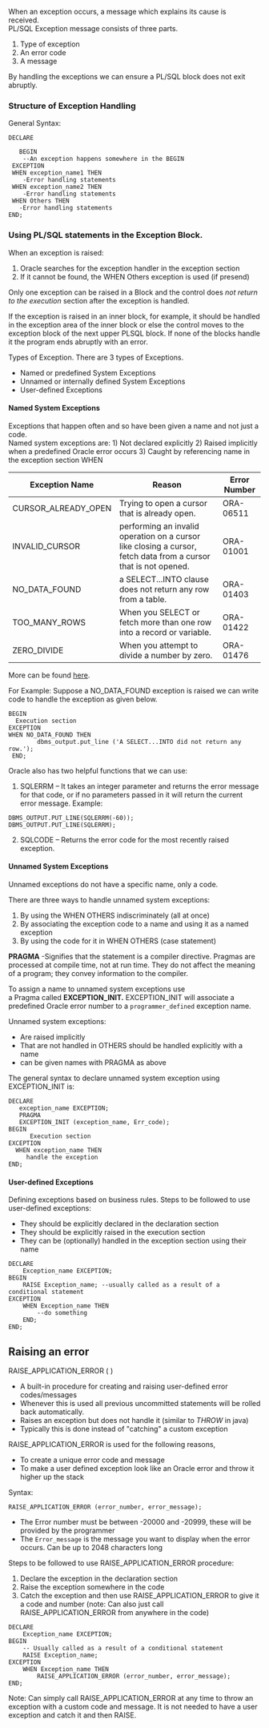When an exception occurs, a message which explains its cause is received.   
PL/SQL Exception message consists of three parts.   
1) Type of exception  
2) An error code  
3) A message

By handling the exceptions we can ensure a PL/SQL block does not exit abruptly.
### Structure of Exception Handling
General Syntax:
```PLSQL
DECLARE

   BEGIN 
  	--An exception happens somewhere in the BEGIN
 EXCEPTION 
 WHEN exception_name1 THEN 
    -Error handling statements 
 WHEN exception_name2 THEN 
    -Error handling statements 
 WHEN Others THEN 
   -Error handling statements 
END; 

```
### Using PL/SQL statements in the Exception Block.
When an exception is raised: 
1.	Oracle searches for the exception handler in the exception section
2.	If it cannot be found, the WHEN Others exception is used (if presend)

Only one exception can be raised in a Block and the control does *not return to the execution* section after the exception is handled.

If the exception is raised in an inner block, for example, it should be handled in the exception area of the inner block or else the control moves to the exception block of the next upper PLSQL block. If none of the blocks handle it the program ends abruptly with an error.

Types of Exception.
There are 3 types of Exceptions.
- Named or predefined System Exceptions
- Unnamed or internally defined System Exceptions
- User-defined Exceptions
#### Named System Exceptions
Exceptions that happen often and so have been given a name and not just a code.  
Named system exceptions are:
1) Not declared explicitly
2) Raised implicitly when a predefined Oracle error occurs
3) Caught by referencing name in the exception section WHEN

| Exception Name      | Reason                                                                                                          | Error Number |
| ------------------- | --------------------------------------------------------------------------------------------------------------- | ------------ |
| CURSOR_ALREADY_OPEN | Trying to open a cursor that is already open.                                                                   | ORA-06511    |
| INVALID_CURSOR      | performing an invalid operation on a cursor like closing a cursor, fetch data from a cursor that is not opened. | ORA-01001    |
| NO_DATA_FOUND       | a SELECT...INTO clause does not return any row from a table.                                                    | ORA-01403    |
| TOO_MANY_ROWS       | When you SELECT or fetch more than one row into a record or variable.                                           | ORA-01422    |
| ZERO_DIVIDE         | When you attempt to divide a number by zero.                                                                    | ORA-01476    |
More can be found [here](http://docs.oracle.com/cd/B28359_01/appdev.111/b28370/errors.htm).

For Example:
Suppose a NO_DATA_FOUND exception is raised we can write code to handle the exception as given below.

```PLSQL
BEGIN 
  Execution section
EXCEPTION 
WHEN NO_DATA_FOUND THEN 
 		dbms_output.put_line ('A SELECT...INTO did not return any row.'); 
 END; 
```

Oracle also has two helpful functions that we can use:

1. SQLERRM – It takes an integer parameter and returns the error message for that code, or if no parameters passed in it will return the current error message.
Example:  
```PLSQL
DBMS_OUTPUT.PUT_LINE(SQLERRM(-60));  
DBMS_OUTPUT.PUT_LINE(SQLERRM);
```

2. SQLCODE – Returns the error code for the most recently raised exception.
#### Unnamed System Exceptions

Unnamed exceptions do not have a specific name, only a code.

There are three ways to handle unnamed system exceptions:
1. By using the WHEN OTHERS indiscriminately (all at once)
2. By associating the exception code to a name and using it as a named exception
3. By using the code for it in WHEN OTHERS (case statement)

**PRAGMA** -Signifies that the statement is a compiler directive. Pragmas are processed at compile time, not at run time. They do not affect the meaning of a program; they convey information to the compiler.

To assign a name to unnamed system exceptions use a Pragma called **EXCEPTION_INIT.**
EXCEPTION_INIT will associate a predefined Oracle error number to a `programmer_defined` exception name.

Unnamed system exceptions:  
- Are raised implicitly
- That are not handled in OTHERS should be handled explicitly with a name
- can be given names with PRAGMA as above

The general syntax to declare unnamed system exception using EXCEPTION_INIT is:

```PLSQL
DECLARE 
   exception_name EXCEPTION; 
   PRAGMA 
   EXCEPTION_INIT (exception_name, Err_code); 
BEGIN 
      Execution section
EXCEPTION
  WHEN exception_name THEN
     handle the exception
END;
```

#### User-defined Exceptions

Defining exceptions based on business rules.
Steps to be followed to use user-defined exceptions: 
- They should be explicitly declared in the declaration section
- They should be explicitly raised in the execution section
- They can be (optionally) handled in the exception section using their name

```PLSQL
DECLARE
	Exception_name EXCEPTION;
BEGIN
	RAISE Exception_name; --usually called as a result of a conditional statement
EXCEPTION
	WHEN Exception_name THEN
		--do something
	END;
END;
```
## Raising an error
RAISE_APPLICATION_ERROR ( )
- A built-in procedure for creating and raising user-defined error codes/messages
- Whenever this is used all previous uncommitted statements will be rolled back automatically.
- Raises an exception but does not handle it (similar to *THROW* in java)
- Typically this is done instead of "catching" a custom exception

RAISE_APPLICATION_ERROR is used for the following reasons, 
- To create a unique error code and message
- To make a user defined exception look like an Oracle error and throw it higher up the stack

Syntax:
```PLSQL
RAISE_APPLICATION_ERROR (error_number, error_message); 
```

- The Error number must be between -20000 and -20999, these will be provided by the programmer 
- The `Error_message` is the message you want to display when the error occurs. Can be up to 2048 characters long

Steps to be followed to use RAISE_APPLICATION_ERROR procedure: 
1. Declare the exception in the declaration section
2. Raise the exception somewhere in the code
3. Catch the exception and then use RAISE_APPLICATION_ERROR to give it a code and number
(note: Can also just call RAISE_APPLICATION_ERROR from anywhere in the code)

```PLSQL
DECLARE
	Exception_name EXCEPTION;
BEGIN
	-- Usually called as a result of a conditional statement
	RAISE Exception_name;
EXCEPTION
	WHEN Exception_name THEN
		RAISE_APPLICATION_ERROR (error_number, error_message); 
END;
```

Note: Can simply call RAISE_APPLICATION_ERROR at any time to throw an exception with a custom code and message. It is not needed to have a user exception and catch it and then RAISE.